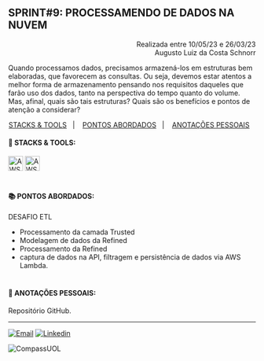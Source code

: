 ## SPRINT#9: PROCESSAMENDO DE DADOS NA NUVEM

<p align="right">
Realizada entre 10/05/23 e 26/03/23<br>
Augusto Luiz da Costa Schnorr
</p>
</p>

Quando processamos dados, precisamos armazená-los em estruturas bem elaboradas, que favorecem as consultas. Ou seja, devemos estar atentos a melhor forma de armazenamento pensando nos requisitos daqueles que farão uso dos dados, tanto na perspectiva do tempo quanto do volume. Mas, afinal, quais são tais estruturas? Quais são os benefícios e pontos de atenção a considerar?

<!------------------------------------SUMMARY-->
<p align="center">
<a href="https://github.com/nataliasguimaraes/compassuol/blob/main/sprint_9/README.md#rocket-stacks--tools">STACKS & TOOLS</a>&nbsp;&nbsp;&nbsp;|&nbsp;&nbsp;&nbsp;
  <a href="https://github.com/nataliasguimaraes/compassuol/blob/main/sprint_9/README.md#-pontos-abordados">PONTOS ABORDADOS</a>&nbsp;&nbsp;&nbsp;|&nbsp;&nbsp;&nbsp;
  <a href="https://github.com/nataliasguimaraes/compassuol/blob/main/sprint_9/README.md#-anota%C3%A7%C3%B5es-pessoais">ANOTAÇÕES PESSOAIS</a>&nbsp;&nbsp;&nbsp;


 <!------------------------------------STACKS-->
#### :rocket: STACKS & TOOLS:
<p align="left">
  <a href="https://aws.amazon.com/pt/"><img  alt="AWS"  width="30" height="30" src="https://user-images.githubusercontent.com/104440384/226235895-9f4ff2ee-f73c-471a-8fdc-8cdb7e295295.png"><a/> 
  <a href="https://aws.amazon.com/pt/"><img  alt="AWS Glue"  width="30" height="30" src="https://github.com/nataliasguimaraes/compassuol/assets/104440384/fa73fe41-d37c-4468-becd-69447a808a62"><a/>

<br>

  #
<!------------------------------------PRODUCTION SKILLS-->

#### 📚 PONTOS ABORDADOS:


DESAFIO ETL
 * Processamento da camada Trusted
 * Modelagem de dados da Refined
 * Processamento da Refined
 *  captura de dados na API, filtragem e persistência de dados via AWS Lambda.


#
<!------------------------------------ANOTAÇÕES-->
#### 📝 ANOTAÇÕES PESSOAIS:

Repositório GitHub.
 <br>  
  
<hr>
   
[![Email](https://img.shields.io/badge/-Gmail-%23333?style=for-the-badge&logo=gmail&logoColor=white)](mailto:guimaraessnatalia@gmail.com)
[![Linkedin](https://img.shields.io/badge/-LinkedIn-%230077B5?style=for-the-badge&logo=linkedin&logoColor=white)](https://www.linkedin.com/in/natalia-guimar%C3%A3es-6a357721b)
   
![CompassUOL](https://user-images.githubusercontent.com/104440384/214567499-2dc24c5e-d882-4825-b953-f5a69a6be44e.jpg)
